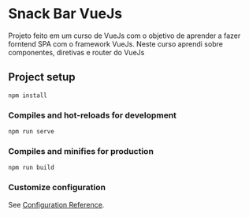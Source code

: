 # Snack Bar VueJs

Projeto feito em um curso de VueJs com o objetivo de aprender a fazer forntend 
SPA com o framework VueJs. Neste curso aprendi sobre componentes, diretivas e
router do VueJs

## Project setup
```
npm install
```

### Compiles and hot-reloads for development
```
npm run serve
```

### Compiles and minifies for production
```
npm run build
```

### Customize configuration
See [Configuration Reference](https://cli.vuejs.org/config/).